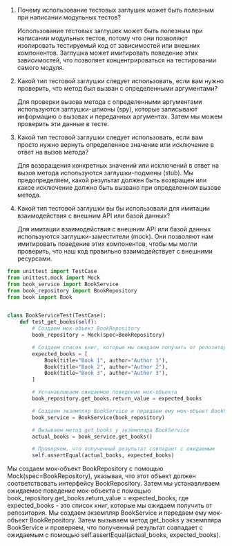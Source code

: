 1) Почему использование тестовых заглушек может быть полезным при написании модульных тестов?

    Использование тестовых заглушек может быть полезным при написании модульных тестов, потому что они позволяют изолировать тестируемый код от зависимостей или внешних компонентов.
    Заглушка может имитировать поведение этих зависимостей, что позволяет концентрироваться на тестировании самого модуля.

2) Какой тип тестовой заглушки следует использовать, если вам нужно проверить, что метод был вызван с определенными аргументами?

    Для проверки вызова метода с определенными аргументами используются заглушки-шпионы (spy), которые записывают информацию о вызовах и переданных аргументах. Затем мы можем проверить эти данные в тесте.

3) Какой тип тестовой заглушки следует использовать, если вам просто нужно вернуть определенное значение или исключение в ответ на вызов метода?
    
    Для возвращения конкретных значений или исключений в ответ на вызов метода используются заглушки-подмены (stub). Мы предопределяем, какой результат должен быть возвращен или какое исключение должно быть вызвано при определенном вызове метода.

4) Какой тип тестовой заглушки вы бы использовали для имитации взаимодействия с внешним API или базой данных?

     Для имитации взаимодействия с внешним API или базой данных используются заглушки-заместители (mock). Они позволяют нам имитировать поведение этих компонентов, чтобы мы могли проверить, что наш код правильно взаимодействует с внешними ресурсами.

```python
from unittest import TestCase
from unittest.mock import Mock
from book_service import BookService
from book_repository import BookRepository
from book import Book


class BookServiceTest(TestCase):
    def test_get_books(self):
        # Создаем мок-объект BookRepository
        book_repository = Mock(spec=BookRepository)

        # Создаем список книг, которые мы ожидаем получить от репозитория
        expected_books = [
            Book(title="Book 1", author="Author 1"),
            Book(title="Book 2", author="Author 2"),
            Book(title="Book 3", author="Author 3"),
        ]

        # Устанавливаем ожидаемое поведение мок-объекта
        book_repository.get_books.return_value = expected_books

        # Создаем экземпляр BookService и передаем ему мок-объект BookRepository
        book_service = BookService(book_repository)

        # Вызываем метод get_books у экземпляра BookService
        actual_books = book_service.get_books()

        # Проверяем, что полученный результат совпадает с ожидаемым
        self.assertEqual(actual_books, expected_books)


```
Мы создаем мок-объект BookRepository с помощью Mock(spec=BookRepository), указывая, что этот объект должен соответствовать интерфейсу BookRepository. 
Затем мы устанавливаем ожидаемое поведение мок-объекта с помощью book_repository.get_books.return_value = expected_books, где expected_books - это список книг, которые мы ожидаем получить от репозитория.
Мы создаем экземпляр BookService и передаем ему мок-объект BookRepository. Затем вызываем метод get_books у экземпляра BookService и проверяем, что полученный результат совпадает с ожидаемым с помощью self.assertEqual(actual_books, expected_books).
